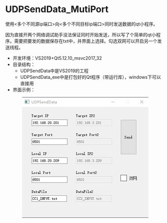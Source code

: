 # UDPSendData_MutiPort

使用<多个不同源ip端口>向<多个不同目标ip端口>同时发送数据的qt小程序。

因为直接开两个网络调试助手没法保证同时开始发送，所以写了个简单的qt小程序。需要把要发的数据保存在txt中，并界面上选择。勾选双网可以开启另一个发送线程。

+ 开发环境：VS2019+Qt5.12.10_msvc2017_32
+ 目录结构：
  + UDPSendData中是VS2019的工程
  + UDPSendData_exe中是打包好的Qt程序（带运行库），windows下可以直接用
+ 界面示例：
<div align=center>
    <img src="/img/mainwindow.png"></img>
</div>
